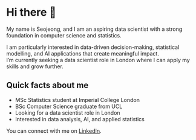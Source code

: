 # Hi there 👋

My name is Seojeong, and I am an aspiring data scientist with a strong foundation in computer science and statistics.

I am particularly interested in data-driven decision-making, statistical modelling, and AI applications that create meaningful impact.  
I’m currently seeking a data scientist role in London where I can apply my skills and grow further.

## Quick facts about me
- MSc Statistics student at Imperial College London  
- BSc Computer Science graduate from UCL  
- Looking for a data scientist role in London  
- Interested in data analysis, AI, and applied statistics

You can connect with me on [LinkedIn](https://www.linkedin.com/in/seojeong-hong-933973256).
